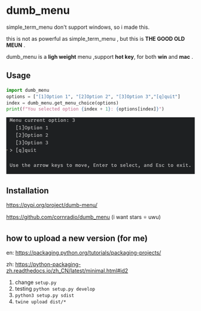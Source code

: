 # dumb_menu
simple_term_menu don't support windows, so i made this.

this is not as powerful as simple_term_menu , but this is **THE GOOD OLD MEUN** .

dumb_menu is a **ligh weight** menu ,support **hot key**, for both **win** and **mac** .

## Usage

```python
import dumb_menu
options = ["[1]Option 1", "[2]Option 2", "[3]Option 3","[q]quit"]
index = dumb_menu.get_menu_choice(options)
print(f"You selected option {index + 1}: {options[index]}")
```

![png](https://raw.githubusercontent.com/cornradio/imgs/main/20230214163952.png)

## Installation

https://pypi.org/project/dumb-menu/

https://github.com/cornradio/dumb_menu (i want stars ⭐ uwu)


## how to upload a new version (for me)

en: https://packaging.python.org/tutorials/packaging-projects/ 

zh: https://python-packaging-zh.readthedocs.io/zh_CN/latest/minimal.html#id2

1. change `setup.py`
2. testing `python setup.py develop`
3. `python3 setup.py sdist`
4. `twine upload dist/*`